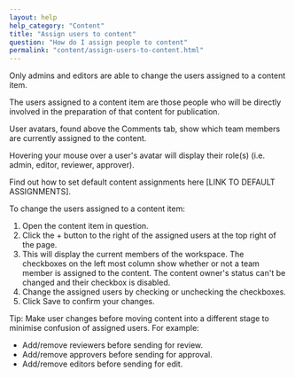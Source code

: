 ```yaml
---
layout: help
help_category: "Content"
title: "Assign users to content"
question: "How do I assign people to content"
permalink: "content/assign-users-to-content.html"
---
```


Only admins and editors are able to change the users assigned to a
content item.

The users assigned to a content item are those people who will be
directly involved in the preparation of that content for publication.

User avatars, found above the Comments tab, show which team members are
currently assigned to the content.

Hovering your mouse over a user\'s avatar will display their role(s)
(i.e. admin, editor, reviewer, approver).

Find out how to set default content assignments here \[LINK TO DEFAULT
ASSIGNMENTS\].

To change the users assigned to a content item:

1.  Open the content item in question.
2.  Click the + button to the right of the assigned users at the top
    right of the page.
3.  This will display the current members of the workspace. The
    checkboxes on the left most column show whether or not a team member
    is assigned to the content. The content owner\'s status can\'t be
    changed and their checkbox is disabled.
4.  Change the assigned users by checking or unchecking the checkboxes.
5.  Click Save to confirm your changes.

Tip: Make user changes before moving content into a different stage to
minimise confusion of assigned users. For example:

* Add/remove reviewers before sending for review.
* Add/remove approvers before sending for approval.
* Add/remove editors before sending for edit.